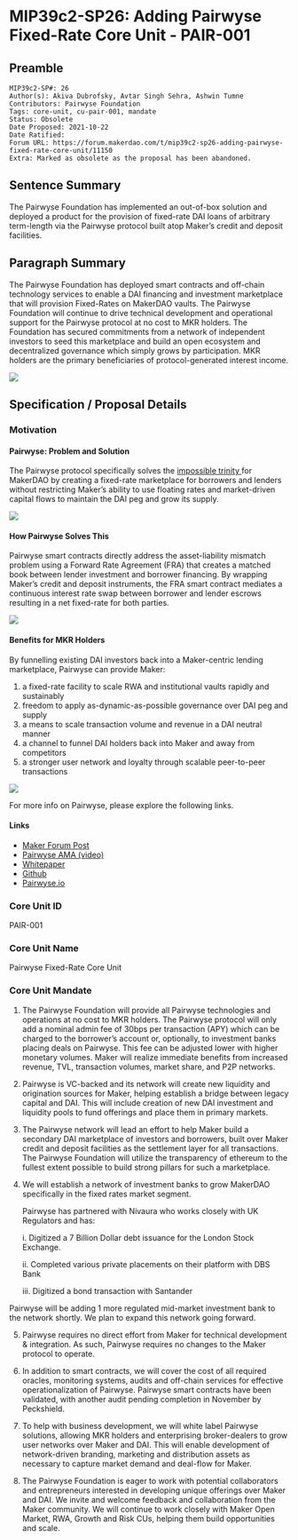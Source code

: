 # MIP39c2-SP26: Adding Pairwyse Fixed-Rate Core Unit - PAIR-001

## Preamble

```
MIP39c2-SP#: 26
Author(s): Akiva Dubrofsky, Avtar Singh Sehra, Ashwin Tumne
Contributors: Pairwyse Foundation
Tags: core-unit, cu-pair-001, mandate
Status: Obsolete
Date Proposed: 2021-10-22
Date Ratified:
Forum URL: https://forum.makerdao.com/t/mip39c2-sp26-adding-pairwyse-fixed-rate-core-unit/11150
Extra: Marked as obsolete as the proposal has been abandoned.
```

## Sentence Summary

The Pairwyse Foundation has implemented an out-of-box solution and deployed a product for the provision of fixed-rate DAI loans of arbitrary term-length via the Pairwyse protocol built atop Maker’s credit and deposit facilities.

## Paragraph Summary

The Pairwyse Foundation has deployed smart contracts and off-chain technology services to enable a DAI financing and investment marketplace that will provision Fixed-Rates on MakerDAO vaults. The Pairwyse Foundation will continue to drive technical development and operational support for the Pairwyse protocol at no cost to MKR holders. The Foundation has secured commitments from a network of independent investors to seed this marketplace and build an open ecosystem and decentralized governance which simply grows by participation. MKR holders are the primary beneficiaries of protocol-generated interest income.

![](https://github.com/makerdao/mips/blob/master/MIP39/MIP39c2-Subproposals/supporting_materials/MIP39c2-SP26/flowchart.png)

## Specification / Proposal Details

### Motivation

#### Pairwyse: Problem and Solution

The Pairwyse protocol specifically solves the [impossible trinity ](https://en.wikipedia.org/wiki/Impossible_trinity)for MakerDAO by creating a fixed-rate marketplace for borrowers and lenders without restricting Maker’s ability to use floating rates and market-driven capital flows to maintain the DAI peg and grow its supply.

![](https://github.com/makerdao/mips/blob/master/MIP39/MIP39c2-Subproposals/supporting_materials/MIP39c2-SP26/trinity.png)

#### How Pairwyse Solves This

Pairwyse smart contracts directly address the asset-liability mismatch problem using a Forward Rate Agreement (FRA) that creates a matched book between lender investment and borrower financing. By wrapping Maker’s credit and deposit instruments, the FRA smart contract mediates a continuous interest rate swap between borrower and lender escrows resulting in a net fixed-rate for both parties.

![](https://github.com/makerdao/mips/blob/master/MIP39/MIP39c2-Subproposals/supporting_materials/MIP39c2-SP26/pairwyse-fra-smart-contract.png)

#### Benefits for MKR Holders

By funnelling existing DAI investors back into a Maker-centric lending marketplace, Pairwyse can provide Maker:

1. a fixed-rate facility to scale RWA and institutional vaults rapidly and sustainably
2. freedom to apply as-dynamic-as-possible governance over DAI peg and supply
3. a means to scale transaction volume and revenue in a DAI neutral manner
4. a channel to funnel DAI holders back into Maker and away from competitors
5. a stronger user network and loyalty through scalable peer-to-peer transactions

![](https://github.com/makerdao/mips/blob/master/MIP39/MIP39c2-Subproposals/supporting_materials/MIP39c2-SP26/benefits.png)

For more info on Pairwyse, please explore the following links.

#### Links

* [Maker Forum Post](https://forum.makerdao.com/t/discussion-pairwyse-as-a-solution-for-fixed-rates-on-makerdao/10145)
* [Pairwyse AMA (video)](https://forum.makerdao.com/t/ama-fixed-rate-maker-vaults-with-pairwyse/10397/5)
* [Whitepaper](https://github.com/akiva-capital-holdings/pairwyse-smart-contracts/blob/master/doc/Pairwyse_Whitepaper_Early_Preview_Oct.6.2021.pdf)
* [Github](https://github.com/akiva-capital-holdings/pairwyse-smart-contracts)
* [Pairwyse.io](https://pairwyse.io/)

### Core Unit ID

PAIR-001

### Core Unit Name

Pairwyse Fixed-Rate Core Unit

### Core Unit Mandate

1. The Pairwyse Foundation will provide all Pairwyse technologies and operations at no cost to MKR holders. The Pairwyse protocol will only add a nominal admin fee of 30bps per transaction (APY) which can be charged to the borrower’s account or, optionally, to investment banks placing deals on Pairwyse. This fee can be adjusted lower with higher monetary volumes. Maker will realize immediate benefits from increased revenue, TVL, transaction volumes, market share, and P2P networks.

2. Pairwyse is VC-backed and its network will create new liquidity and origination sources for Maker, helping establish a bridge between legacy capital and DAI. This will include creation of new DAI investment and liquidity pools to fund offerings and place them in primary markets.

3. The Pairwyse network will lead an effort to help Maker build a secondary DAI marketplace of investors and borrowers, built over Maker credit and deposit facilities as the settlement layer for all transactions. The Pairwyse Foundation will utilize the transparency of ethereum to the fullest extent possible to build strong pillars for such a marketplace.

4. We will establish a network of investment banks to grow MakerDAO specifically in the fixed rates market segment.

     Pairwyse has partnered with Nivaura who works closely with UK Regulators and has:

   i. Digitized a 7 Billion Dollar debt issuance for the London Stock Exchange.

   ii. Completed various private placements on their platform with DBS Bank

   iii. Digitized a bond transaction with Santander

Pairwyse will be adding 1 more regulated mid-market investment bank to the network shortly. We plan to expand this network going forward.

5. Pairwyse requires no direct effort from Maker for technical development & integration. As such, Pairwyse requires no changes to the Maker protocol to operate.

6. In addition to smart contracts, we will cover the cost of all required oracles, monitoring systems, audits and off-chain services for effective operationalization of Pairwyse. Pairwyse smart contracts have been validated, with another audit pending completion in November by Peckshield.

7. To help with business development, we will white label Pairwyse solutions, allowing MKR holders and enterprising broker-dealers to grow user networks over Maker and DAI. This will enable development of network-driven branding, marketing and distribution assets as necessary to capture market demand and deal-flow for Maker.

8. The Pairwyse Foundation is eager to work with potential collaborators and entrepreneurs interested in developing unique offerings over Maker and DAI. We invite and welcome feedback and collaboration from the Maker community. We will continue to work closely with Maker Open Market, RWA, Growth and Risk CUs, helping them build opportunities and scale.
